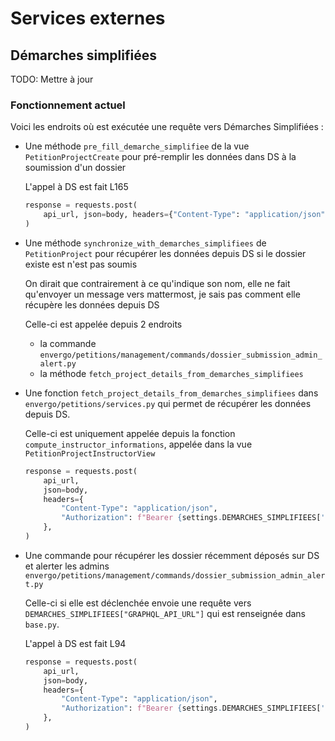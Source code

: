 # Services externes

## Démarches simplifiées

TODO: Mettre à jour

### Fonctionnement actuel

Voici les endroits où est exécutée une requête vers Démarches Simplifiées :


- Une méthode `pre_fill_demarche_simplifiee` de la vue `PetitionProjectCreate` pour pré-remplir les données dans DS à la soumission d'un dossier

    L'appel à DS est fait L165

    ```python
    response = requests.post(
        api_url, json=body, headers={"Content-Type": "application/json"}
    )
    ```

- Une méthode `synchronize_with_demarches_simplifiees` de `PetitionProject` pour récupérer les données depuis DS si le dossier existe est n'est pas soumis

    On dirait que contrairement à ce qu'indique son nom, elle ne fait qu'envoyer un message vers mattermost, je sais pas comment elle récupère les données depuis DS

    Celle-ci est appelée depuis 2 endroits
    - la commande `envergo/petitions/management/commands/dossier_submission_admin_alert.py`
    - la méthode `fetch_project_details_from_demarches_simplifiees`

- Une fonction `fetch_project_details_from_demarches_simplifiees` dans `envergo/petitions/services.py` qui permet de récupérer les données depuis DS.

    Celle-ci est uniquement appelée depuis la fonction `compute_instructor_informations`, appelée dans la vue `PetitionProjectInstructorView`

    ```python
    response = requests.post(
        api_url,
        json=body,
        headers={
            "Content-Type": "application/json",
            "Authorization": f"Bearer {settings.DEMARCHES_SIMPLIFIEES['GRAPHQL_API_BEARER_TOKEN']}",
        },
    )
    ```

- Une commande pour récupérer les dossier récemment déposés sur DS et alerter les admins `envergo/petitions/management/commands/dossier_submission_admin_alert.py`

    Celle-ci si elle est déclenchée envoie une requête vers `DEMARCHES_SIMPLIFIEES["GRAPHQL_API_URL"]` qui est renseignée dans `base.py`.

    L'appel à DS est fait L94

    ```python
    response = requests.post(
        api_url,
        json=body,
        headers={
            "Content-Type": "application/json",
            "Authorization": f"Bearer {settings.DEMARCHES_SIMPLIFIEES['GRAPHQL_API_BEARER_TOKEN']}",
        },
    )
    ```
